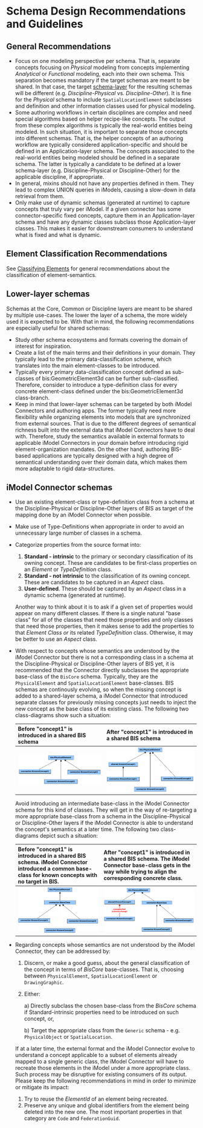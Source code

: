 # Schema Design Recommendations and Guidelines

## General Recommendations

- Focus on one modeling perspective per schema. That is, separate concepts focusing on *Physical* modeling from concepts implementing *Analytical* or *Functional* modeling, each into their own schema. This separation becomes mandatory if the target schemas are meant to be shared. In that case, the target [schema-layer](../intro/bis-organization.md) for the resulting schemas will be different (e.g. *Discipline-Physical* vs. *Discipline-Other*). It is fine for the *Physical* schema to include `SpatialLocationElement` subclasses and definition and other information classes used for physical modeling.
- Some authoring workflows in certain disciplines are complex and need special algorithms based on helper recipe-like concepts. The output from these complex algorithms is typically the real-world entities being modeled. In such situation, it is important to separate those concepts into different schemas. That is, the helper concepts of an authoring workflow are typically considered application-specific and should be defined in an Application-layer schema. The concepts associated to the real-world entities being modeled should be defined in a separate schema. The latter is typically a candidate to be defined at a lower schema-layer (e.g. Discipline-Physical or Discipline-Other) for the applicable discipline, if appropriate.
- In general, mixins should not have any properties defined in them. They lead to complex UNION queries in iModels, causing a slow-down in data retrieval from them.
- Only make use of dynamic schemas (generated at runtime) to capture concepts that truly vary per iModel. If a given connector has some connector-specific fixed concepts, capture them in an Application-layer schema and have any dynamic classes subclass those Application-layer classes. This makes it easier for downstream consumers to understand what is fixed and what is dynamic.

## Element Classification Recommendations

See [Classifying Elements](../fundamentals/data-classification.md#general-recommendations) for general recommendations about the classification of element-semantics.

## Lower-layer schemas

Schemas at the Core, Common or Discipline layers are meant to be shared by multiple use-cases. The lower the layer of a schema, the more widely used it is expected to be. With that in mind, the following recommendations are especially useful for shared schemas:

- Study other schema ecosystems and formats covering the domain of interest for inspiration.
- Create a list of the main terms and their definitions in your domain. They typically lead to the primary data-classification scheme, which translates into the main element-classes to be introduced.
- Typically every primary data-classification concept defined as sub-classes of bis:GeometricElement3d can be further sub-classified. Therefore, consider to introduce a type-definition class for every concrete element-class defined under the bis:GeometricElement3d class-branch.
- Keep in mind that lower-layer schemas can be targeted by both iModel Connectors and authoring apps. The former typically need more flexibility while organizing elements into models that are synchronized from external sources. That is due to the different degrees of semantical richness built into the external data that iModel Connectors have to deal with. Therefore, study the semantics available in external formats to applicable iModel Connectors in your domain before introducing rigid element-organization mandates. On the other hand, authoring BIS-based applications are typically designed with a high degree of semantical understanding over their domain data, which makes them more adaptable to rigid data-structures.

## iModel Connector schemas

- Use an existing element-class or type-definition class from a schema at the Discipline-Physical or Discipline-Other layers of BIS as target of the mapping done by an iModel Connector when possible.
- Make use of Type-Definitions when appropriate in order to avoid an unnecessary large number of classes in a schema.
- Categorize properties from the source format into:

  1) **Standard - intrinsic** to the primary or secondary classification of its owning concept. These are candidates to be first-class properties on an *Element* or *TypeDefinition* class.
  2) **Standard - not intrinsic** to the classification of its owning concept. These are candidates to be captured in an *Aspect* class.
  3) **User-defined**. These should be captured by an *Aspect* class in a dynamic schema (generated at runtime).

  Another way to think about it is to ask if a given set of properties would appear on many different classes. If there is a single natural "base class" for all of the classes that need those properties and only classes that need those properties, then it makes sense to add the properties to that *Element Class or* its related *TypeDefinition* class. Otherwise, it may be better to use an *Aspect* class.

- With respect to concepts whose semantics are understood by the iModel Connector but there is not a corresponding class in a schema at the Discipline-Physical or Discipline-Other layers of BIS yet, it is recommended that the Connector directly subclasses the appropriate base-class of the `BisCore` schema. Typically, they are the `PhysicalElement` and `SpatialLocationElement` base-classes. BIS schemas are continously evolving, so when the missing concept is added to a shared-layer schema, a iModel Connector that introduced separate classes for previously missing concepts just needs to inject the new concept as the base class of its existing class. The following two class-diagrams show such a situation:

  | Before "concept1" is introduced in a shared BIS schema | After "concept1" is introduced in a shared BIS schema |
  |-|-|
  | ![Before schema evolution](../media/schema-evolution-known-concept-before.png) | ![After schema evolution](../media/schema-evolution-known-concept-after.png) |

  Avoid introducing an intermediate base-class in the iModel Connector schema for this kind of classes. They will get in the way of re-targeting a more appropriate base-class from a schema in the Discipline-Physical or Discipline-Other layers if the iModel Connector is able to understand the concept's semantics at a later time. The following two class-diagrams depict such a situation:

  | Before "concept1" is introduced in a shared BIS schema. iModel Connector introduced a common base-class for known concepts with no target in BIS. | After "concept1" is introduced in a shared BIS schema. The iModel Connector base-class gets in the way while trying to align the corresponding concrete class. |
  |-|-|
  | ![Before schema evolution](../media/schema-evolution-base-conn-class-before.png) | ![After schema evolution](../media/schema-evolution-base-conn-class-after.png) |

- Regarding concepts whose semantics are not understood by the iModel Connector, they can be addressed by:

  1) Discern, or make a good guess, about the general classification of the concept in terms of *BisCore* base-classes. That is, choosing between `PhysicalElement`, `SpatialLocationElement` or `DrawingGraphic`.
  2) Either:

      a) Directly subclass the chosen base-class from the *BisCore* schema if Standard-intrinsic properties need to be introduced on such concept, or,

      b) Target the appropriate class from the `Generic` schema - e.g. `PhysicalObject` or `SpatialLocation`.

  If at a later time, the external format and the iModel Connector evolve to understand a concept applicable to a subset of elements already mapped to a single generic class, the iModel Connector will have to recreate those elements in the iModel under a more appropriate class. Such process may be disruptive for existing consumers of its output. Please keep the following recommendations in mind in order to minimize or mitigate its impact:

  1) Try to reuse the *ElementId* of an element being recreated.
  2) Preserve any unique and global identifiers from the element being deleted into the new one. The most important properties in that category are `Code` and `FederationGuid`.